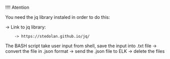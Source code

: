 !!!! Atention 

You need the jq library instaled in order to do this:

-> Link to jq library:

        -> https://stedolan.github.io/jq/

The BASH script take user input from shell, save the input into .txt file -> 
convert the file in .json format -> send the .json file to ELK -> delete the files